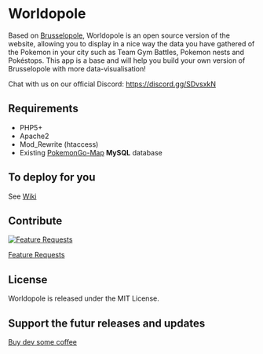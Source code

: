 # Worldopole
Based on [Brusselopole](http://www.brusselopole.be), Worldopole is an open source version of the website, allowing you to display in a nice way the data you have gathered of the Pokemon in your city such as Team Gym Battles, Pokemon nests and Pokéstops. This app is a base and will help you build your own version of Brusselopole with more data-visualisation! 

Chat with us on our official Discord: https://discord.gg/SDvsxkN

## Requirements
- PHP5+
- Apache2
- Mod_Rewrite (htaccess)
- Existing [PokemonGo-Map](https://github.com/PokemonGoMap/PokemonGo-Map) **MySQL** database

## To deploy for you
See [Wiki](https://github.com/brusselopole/Worldopole/wiki)

## Contribute 
[![Feature Requests](http://feathub.com/brusselopole/Worldopole?format=svg)](http://feathub.com/brusselopole/Worldopole)

[Feature Requests](http://feathub.com/brusselopole/Worldopole)

## License
Worldopole is released under the MIT License.

## Support the futur releases and updates
[Buy dev some coffee]( https://ko-fi.com/A850A1T)
